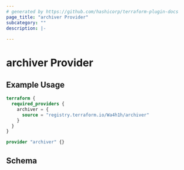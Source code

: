 ```yaml
---
# generated by https://github.com/hashicorp/terraform-plugin-docs
page_title: "archiver Provider"
subcategory: ""
description: |-
  
---
```


# archiver Provider



## Example Usage

```terraform
terraform {
  required_providers {
    archiver = {
      source = "registry.terraform.io/Wa4h1h/archiver"
    }
  }
}

provider "archiver" {}
```

<!-- schema generated by tfplugindocs -->
## Schema
